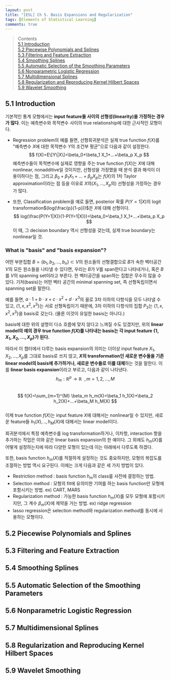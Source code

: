 ```yaml
---
layout: post
title: "[ESL] Ch 5. Basis Expansions and Regularization"
tags: [Elements of Statistical Learning]
comments: true
---
```

> Contents  
> [5.1 Introduction](#51-introduction)  
> [5.2 Piecewise Polynomials and Splines](#52-piecewise-polynomials-and-splines)  
> [5.3 Filtering and Feature Extraction](#53-filtering-and-feature-extraction)  
> [5.4 Smoothing Splines](#54-smoothing-splines)  
> [5.5 Automatic Selection of the Smoothing Parameters](#55-automatic-selection-of-the-smoothing-parameters)  
> [5.6 Nonparametric Logistic Regression](#56-nonparametric-logistic-regression)  
> [5.7 Multidimensional Splines](#57-multidimensional-splines)  
> [5.8 Regularization and Reproducing Kernel Hilbert Spaces](#58-regularization-and-reproducing-kernel-hilbert-spaces)  
> [5.9 Wavelet Smoothing](#59-wavelet-smoothing)  


## 5.1 Introduction

기본적인 통계 모형에서는 **input feature들 사이의 선형성(linearity)을 가정하는 경우가 많다**. 이는 예측변수와 목적변수 사이의 true relationship에 대한 근사적인 모형이다.  
  
 * Regression problem의 예를 들면, 선형회귀분석은 실제 true function $f(X)$를 "예측변수 $X$에 대한 목적변수 $Y$의 조건부 평균"으로 다음과 같이 설정한다. 
 $$
 f(X)=E\[Y\|X\]=\beta_0+\beta_1 X_1+...+\beta_p X_p
 $$
 예측변수들이 목적변수에 실제로 영향을 주는 true function $f(X)$는 $X$에 대해 nonlinear, nonadditive일 것이지만, 선형성을 가정했을 때 분석 결과 해석이 더 용이하다는 점, 그리고 $\beta_0+\beta_1 X_1+...+\beta_p X_p$는 $f(X)$의 1차 Taylor approximation이라는 점 등을 이유로 $X$의($X_1,...,X_p$의) 선형성을 가정하는 경우가 많다.  
  
 * 또한, Classification problem을 예로 들면, posterior 확률 $P(Y=1|X)$의 logit transformation$(log(\frac{p}{1-p}))$은 $X$에 대해 선형이다.
$$
log(\frac{P(Y=1|X)}{1-P(Y=1|X)})=\beta_0+\beta_1 X_1+...+\beta_p X_p
$$
이 때, 그 decision boundary 역시 선형성을 갖는데, 실제 true boundary는 nonlinear일 것.

### What is "basis" and "basis expansion"?
어떤 부분집합 $B=\{b_1, b_2, ...,b_n\}\subset V$의 원소들의 선형결합으로 $B$가 속한 벡터공간 $V$의 모든 원소들을 나타낼 수 있다면, 우리는 $B$가 $V$를 span한다고 나타내거나, 혹은 $B$를 $V$의 spanning set이라고 부른다. 한 벡터공간을 span하는 집합은 무수히 많을 수 있다. 기저(basis)는 어떤 벡터 공간의 minimal spanning set, 즉 선형독립이면서 spanning set을 말한다.

예를 들면, $a\cdot1+b\cdot x+c\cdot x^2+d\cdot x^3$의 꼴로 3차 이하의 다항식을 모두 나타낼 수 있고,  $\{1,x,x^2,x^3\}$는 서로 선형독립이기 때문에, 3차 이하의 다항식의 집합 $P_3$는 $\{1,x,x^2,x^3\}$을 basis로 갖는다. (물론 이것이 유일한 basis는 아니다.)

basis에 대한 위의 설명이 다소 흐름에 맞지 않다고 느껴질 수도 있겠지만, 위의 **linear model의 예의 경우 true function $f(X)$를 나타내는 basis는 각 input feature $\{1,X_1,X_2,...,X_p\}$가 된다.**  

따라서 이 챕터에서 다루는 basis expansion의 의미는 더이상 input feature $X_1,X_2,...,X_p$를 그대로 basis로 쓰지 않고, **$X$의 transformation인 새로운 변수들을 기존 linear model의 basis에 추가하거나, 새로운 변수들로 이를 대체**하는 것을 말한다. 이를 **linear basis expansion**이라고 부르고, 다음과 같이 나타낸다.
$$
h_m:\mathbb{R}^p \rightarrow \mathbb{R}\:\:, m=1,2,...,M
$$  
$$
f(X)=\sum_{m=1}^{M} \beta_m h_m(X)=\beta_1 h_1(X)+\beta_2 h_2(X)+...+\beta_M h_M(X)
$$  
이제 true function $f(X)$는 input feature $X$에 대해서는 nonlinear일 수 있지만, 새로운 feature들 $h_1(X),..,h_M(X)$에 대해서는 linear model이다.  
  
회귀분석에서 특정 예측변수를 log transformation하거나, 이차항, interaction 항을 추가하는 작업은 이와 같은 linear basis expansion의 한 예이다. 그 외에도 $h_m(X)$를 어떻게 설정하는지에 따라 다양한 모형이 있는데 이는 아래에서 다루도록 하겠다.  
  
또한, basis function $h_m(X)$를 적절하게 설정하는 것도 중요하지만, 모형의 복잡도를 조절하는 방법 역시 요구된다. 이에는 크게 다음과 같은 세 가지 방법이 있다.
 * Restriction method : basis function $h_m$의 class를 사전에 결정하는 방법.
 * Selection method : 모형의 fit에 유의미한 기여를 하는 basis function만 모형에 포함시키는 방법. ex) CART, MARS
 * Regularization method : 가능한 basis function $h_m(X)$를 모두 모형에 포함시키지만, 그 계수 $\beta_m(X)$에 제약을 거는 방법. ex) ridge regression
 * lasso regression은 selection method와 regularization method를 동시에 사용하는 모형이다.


## 5.2 Piecewise Polynomials and Splines
## 5.3 Filtering and Feature Extraction
## 5.4 Smoothing Splines
## 5.5 Automatic Selection of the Smoothing Parameters
## 5.6 Nonparametric Logistic Regression
## 5.7 Multidimensional Splines
## 5.8 Regularization and Reproducing Kernel Hilbert Spaces
## 5.9 Wavelet Smoothing

